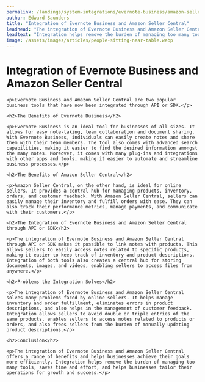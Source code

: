```yaml
---
permalink: /landings/system-integrations/evernote-business/amazon-seller-central
author: Edward Saunders
title: "Integration of Evernote Business and Amazon Seller Central"
leadhead: "The integration of Evernote Business and Amazon Seller Central offers a range of benefits and helps businesses achieve their goals more efficiently"
leadtext: "Integration helps remove the burden of managing too many tools, saves time and effort, and helps businesses tailor their operations for growth and success."
image: /assets/images/articles/people-sitting-near-table.webp
---
```

<div class="arttext">	<h1>Integration of Evernote Business and Amazon Seller Central</h1>

	<p>Evernote Business and Amazon Seller Central are two popular business tools that have now been integrated through API or SDK.</p>

	<h2>The Benefits of Evernote Business</h2>

	<p>Evernote Business is an ideal tool for businesses of all sizes. It allows for easy note-taking, team collaboration and document sharing. With Evernote Business, individuals can easily create notes and share them with their team members. The tool also comes with advanced search capabilities, making it easier to find the desired information amongst the many notes. Moreover, it comes with many plug-ins and integrations with other apps and tools, making it easier to automate and streamline business processes.</p>

	<h2>The Benefits of Amazon Seller Central</h2>

	<p>Amazon Seller Central, on the other hand, is ideal for online sellers. It provides a central hub for managing products, inventory, orders, and customer feedback. With Amazon Seller Central, sellers can easily manage their inventory and fulfill orders with ease. They can also track their performance metrics, manage payments, and communicate with their customers.</p>

	<h2>The Integration of Evernote Business and Amazon Seller Central through API or SDK</h2>

	<p>The integration of Evernote Business and Amazon Seller Central through API or SDK makes it possible to link notes with products. This allows sellers to easily access notes related to specific products, making it easier to keep track of inventory and product descriptions. Integration of both tools also creates a central hub for storing documents, images, and videos, enabling sellers to access files from anywhere.</p>

	<h2>Problems the Integration Solves</h2>

	<p>The integration of Evernote Business and Amazon Seller Central solves many problems faced by online sellers. It helps manage inventory and order fulfillment, eliminates errors in product descriptions, and also helps in the management of customer feedback. Integration allows sellers to avoid double or triple entries of the same products, enables sellers to access notes related to products or orders, and also frees sellers from the burden of manually updating product descriptions.</p>

	<h2>Conclusion</h2>

	<p>The integration of Evernote Business and Amazon Seller Central offers a range of benefits and helps businesses achieve their goals more efficiently. Integration helps remove the burden of managing too many tools, saves time and effort, and helps businesses tailor their operations for growth and success.</p>

</div>